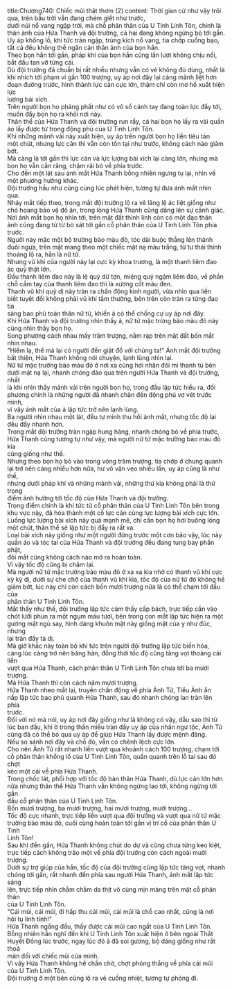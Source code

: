 title:Chương740: Chiếc mũi thật thơm (2)
content:
Thời gian cứ như vậy trôi qua, trên bầu trời vẫn đang chém giết như trước,<br>dưới núi nổ vang ngập trời, mà chỗ phân thân của U Tinh Linh Tôn, chính là<br>thân ảnh của Hứa Thanh và đội trưởng, cả hai đang không ngừng bò tới gần.<br>Uy áp khổng lồ, khí tức tràn ngập, trùng kích nổ vang, tia chớp cuồng bạo,<br>tất cả đều không thể ngăn cản thân ảnh của bọn hắn.<br>Theo bọn hắn tới gần, pháp khí của bọn hắn cũng lần lượt không chịu nổi,<br>bắt đầu tan vỡ từng cái.<br>Dù đội trưởng đã chuẩn bị rất nhiều nhưng vẫn có vẻ không đủ dùng, nhất là<br>khi nhích tới phạm vi gần 100 trượng, uy áp nơi đây lại càng mãnh liệt hơn<br>đoạn đường trước, hình thành lực cản cực lớn, thậm chí còn mơ hồ xuất hiện lực<br>lượng bài xích.<br>Trên người bọn họ phảng phất như có vô số cánh tay đang toàn lực đẩy tới,<br>muốn đẩy bọn họ ra khỏi nơi này.<br>Thân thể của Hứa Thanh và đội trưởng run rẩy, cả hai bọn họ lấy ra vải quần<br>áo lấy được từ trong động phủ của U Tinh Linh Tôn.<br>Khi những mảnh vải này xuất hiện, uy áp trên người bọn họ liền tiêu tán<br>một chút, nhưng lực cản thì vẫn còn tồn tại như trước, không cách nào giảm bớt.<br>Mà càng là tới gần thì lực cản và lực lượng bài xích lại càng lớn, nhưng mà<br>bọn họ vẫn cắn răng, chậm rãi bò về phía trước.<br>Cho đến một lát sau ánh mắt Hứa Thanh bỗng nhiên ngưng tụ lại, nhìn về<br>một phương hướng khác.<br>Đội trưởng hầu như cũng cùng lúc phát hiện, tương tự đưa ánh mắt nhìn<br>qua.<br>Nháy mắt tiếp theo, trong mắt đội trưởng lộ ra vẻ lăng lệ ác liệt giống như<br>chó hoang bảo vệ đồ ăn, trong lòng Hứa Thanh cũng dâng lên sự cảnh giác.<br>Nơi ánh mắt bọn họ nhìn tới, trên mặt đất thình lình còn có một đạo thân<br>ảnh cũng đang từ từ bò sát tới gần cỗ phân thân của U Tinh Linh Tôn phía<br>trước.<br>Người này mặc một bộ trường bào màu đỏ, tóc dài buộc thẳng lên thành<br>đuôi ngựa, trên mặt mang theo một chiếc mặt nạ màu trắng, từ tư thái thỉnh<br>thoảng lộ ra, hẳn là nữ tử.<br>Nhưng vũ khí của người này lại cực kỳ khoa trương, là một thanh liêm đao<br>ác quỷ thật lớn.<br>Đầu thanh liêm đao này là lệ quỷ dữ tợn, miệng quỷ ngậm liêm đao, về phần<br>chỗ cầm tay của thanh liêm đao thì là xương cốt màu đen.<br>Thanh vũ khí quỷ dị này tràn ra chấn động kinh người, vừa nhìn qua liền<br>biết tuyệt đối không phải vũ khí tầm thường, bên trên còn tràn ra từng đạo tia<br>sáng bao phủ toàn thân nữ tử, khiến ả có thể chống cự uy áp nơi đây.<br>Khi Hứa Thanh và đội trưởng nhìn thấy ả, nữ tử mặc trừng bào màu đỏ này<br>cũng nhìn thấy bọn họ.<br>Song phương cách nhau mấy trăm trượng, nằm rạp trên mặt đất bốn mắt<br>nhìn nhau.<br>"Hiếm lạ, thế mà lại có người đến giật đồ với chúng ta!" Ánh mắt đội trưởng<br>bất thiện, Hứa Thanh không nói chuyện, lạnh lùng nhìn lại.<br>Nữ tử mặc trường bào màu đỏ ở nơi xa cũng hơi nhăn đôi mi thanh tú bên<br>dưới mặt nạ lại, nhanh chóng đảo qua trên người Hứa Thanh và đội trưởng, nhất<br>là khi nhìn thấy mảnh vải trên người bọn họ, trong đầu lập tức hiểu ra, đối<br>phương chính là những người đã nhanh chân đến động phủ vơ vét trước mình,<br>vì vậy ánh mắt của ả lập tức trở nên lạnh lùng.<br>Ba người nhìn nhau một lát, đều tự mình thu hồi ánh mắt, nhưng tốc độ lại<br>đều đẩy nhanh hơn.<br>Trong mắt đội trưởng tràn ngập hung hăng, nhanh chóng bò về phía trước,<br>Hứa Thanh cũng tương tự như vậy, mà người nữ tử mặc trường bào màu đỏ kia<br>cũng giống như thế.<br>Nhưng theo bọn họ bò vào trong vòng trăm trượng, tia chớp ở chung quanh<br>lại trở nên càng nhiều hơn nữa, hư vô vặn vẹo nhiều lần, uy áp cũng là như thế,<br>nhưng dưới pháp khí và những mảnh vải, những thứ kia không phải là thứ trọng<br>điểm ảnh hưởng tới tốc độ của Hứa Thanh và đội trưởng.<br>Trọng điểm chính là khí tức từ cỗ phân thân của U Tinh Linh Tôn bên trong<br>khu vực này, đã hóa thành một cỗ lực cản cùng lực lượng bài xích cực lớn.<br>Luồng lực lượng bài xích này quá mạnh mẽ, chỉ cần bọn họ hơi buông lỏng<br>một chút, thân thể sẽ lập tức bị đẩy ra rất xa.<br>Loại bài xích này giống như một người đứng trước một cơn bão vậy, lúc này<br>quần áo và tóc tai của Hứa Thanh và đội trưởng đều đang tung bay phần phật,<br>đôi mắt cũng không cách nào mở ra hoàn toàn.<br>Vì vậy tốc độ cũng bị chậm lại.<br>Mà người nữ tử mặc trường bào màu đỏ ở xa xa kia nhờ có thanh vũ khí cực<br>kỳ kỳ dị, dưới sự che chở của thanh vũ khí kia, tốc độ của nữ tử đó không hề<br>giảm bớt, lúc này chỉ còn cách bốn mươi trượng nữa là có thể chạm tới đầu của<br>phân thân U Tinh Linh Tôn.<br>Mắt thấy như thế, đội trưởng lập tức cảm thấy cấp bách, trực tiếp cắn vào<br>chót lưỡi phun ra một ngụm máu tươi, bên trong con mắt lập tức hiện ra một<br>gương mặt ngủ say, hình dáng khuôn mặt này giống mặt của y như đúc, nhưng<br>lại tràn đầy tà dị.<br>Mà giờ khắc này toàn bộ khí tức trên người đội trưởng lập tức biến hóa,<br>càng lúc càng trở nên băng hàn, đồng thời tốc độ cũng tăng vọt thoáng cái liền<br>vượt qua Hứa Thanh, cách phân thân U Tinh Linh Tôn chưa tới ba mươi trượng.<br>Mà Hứa Thanh thì còn cách năm mươi trượng.<br>Hứa Thanh nheo mắt lại, truyền chấn động về phía Ảnh Tử, Tiểu Ảnh ẩn<br>nấp lập tức bao phủ quanh Hứa Thanh, sau đó nhanh chóng lan tràn lên phía<br>trước.<br>Đối với nó mà nói, uy áp nơi đây giống như là không có vậy, dẫu sao thì từ<br>lúc ban đầu, khi ở trong thần miếu tràn đầy uy áp của nhân ngư tộc, Ảnh Tử<br>cũng đã có thể bỏ qua uy áp để giúp Hứa Thanh lấy được mệnh đăng.<br>Nếu so sánh nơi đây và chỗ đó, vẫn có chênh lệch cực lớn.<br>Cho nên Ảnh Tử rất nhanh liền vượt qua khoảnh cách 100 trượng, chạm tới<br>cỗ phân thân khổng lồ của U Tinh Linh Tôn, quấn quanh trên lỗ tai sau đó chợt<br>kéo một cái về phía Hứa Thanh.<br>Trong chốc lát, phối hợp với tốc độ bản thân Hứa Thanh, dù lực cản lớn hơn<br>nữa nhưng thân thể Hứa Thanh vẫn không ngừng lao tới, không ngừng tới gần<br>đầu cỗ phân thân của U Tinh Linh Tôn.<br>Bốn mươi trượng, ba mươi trượng, hai mươi trượng, mười trượng...<br>Tốc độ cực nhanh, trực tiếp liền vượt qua đội trưởng và vượt qua nữ tử mặc<br>trường bào màu đỏ, cuối cùng hoàn toàn tới gần vị trí cổ của phân thân U Tinh<br>Linh Tôn!<br>Sau khi đến gần, Hứa Thanh không chút do dự và cũng chưa từng keo kiệt,<br>trực tiếp cách không trảo một về phía đội trưởng còn cách ngoài mười trượng.<br>Dưới sự trợ giúp của hắn, tốc độ của đội trưởng cũng lập tức tăng vọt, nhanh<br>chóng tới gần, rất nhanh đến phía sau người Hứa Thanh, ánh mắt lập tức sáng<br>lên, trực tiếp nhìn chằm chằm da thịt vô cùng mịn màng trên mặt cỗ phân thân<br>của U Tinh Linh Tôn.<br>"Cái mũi, cái mũi, đi hấp thu cái mũi, cái mũi là chỗ cao nhất, cũng là nơi<br>hội tụ linh tính!"<br>Hứa Thanh ngẩng đầu, thấy được cái mũi cao ngất của U Tinh Linh Tôn.<br>Bỗng nhiên hắn nghĩ đến khi U Tinh Linh Tôn xuất hiện ở bên ngoài Thất<br>Huyết Đồng lúc trước, ngay lúc đó ả đã soi gương, bộ dáng giống như rất thoả<br>mãn đối với chiếc mũi của mình.<br>Vì vậy Hứa Thanh không hề chần chờ, chợt phóng thẳng về phía cái mũi<br>của U Tinh Linh Tôn.<br>Đội trưởng ở một bên cũng lộ ra vẻ cuồng nhiệt, tương tự phóng đi.